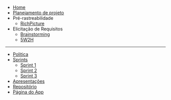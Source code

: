 <!-- docs/_sidebar.md -->
* [Home](/README)
* [Planejamento de projeto](/pages/planning/planning)
* Pré-rastreabilidade
  * [RichPicture](/pages/preTraceability/RichPicture)  
* Elicitação de Requisitos
  * [Brainstorming](/pages/elicitations/brainstorming)
  * [5W2H](/pages/elicitations/5w2h)

---

* [Politica](/pages/policy/policy)
* [Sprints](/pages/sprints/sprint1)
  * [Sprint 1](/pages/sprints/sprint1)
  * [Sprint 2](/pages/sprints/sprint2)
  * [Sprint 3](/pages/sprints/sprint3)
* [Apresentações](./pages/presentations/presentations)
* [Repositório](https://github.com/Requisitos-de-Software/2020.1-Mia-Ajuda)
* [Página do App](https://miaajuda.netlify.app/)
